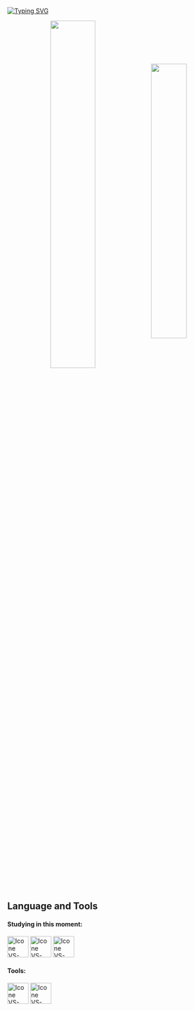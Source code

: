 [![Typing SVG](https://readme-typing-svg.herokuapp.com?color=00BFFF&size=35&center=true&vCenter=true&width=1000&lines=My+name+is+RainhaGomez)](https://git.io/typing-svg)
 
<div align="center" style="margin-bottom:200px">
<img width=45% align="center" src="https://github-readme-stats.vercel.app/api?username=RainhaGomez&theme=holi&show_icons=true)" /> 
<img width=40% align="center" src="https://github-readme-stats.vercel.app/api/top-langs/?username=RainhaGomez&layout=compact&theme=holi" />
</div>
 
 
<br>
 
## Language and Tools
 
 
#### Studying in this moment:
  [<img height="48px" width="48px" alt="Icone VS-Code" src="https://skillicons.dev/icons?i=html"/>](https://developer.mozilla.org/en-US/docs/Web/HTML)
  [<img height="48px" width="48px" alt="Icone VS-Code" src="https://skillicons.dev/icons?i=python"/>](https://developer.mozilla.org/en-US/docs/Web/PYTHON)
  [<img height="48px" width="48px" alt="Icone VS-Code" src="https://skillicons.dev/icons?i=javascript"/>](https://developer.mozilla.org/en-US/docs/Web/javascript)
 
#### Tools:
 
  [<img height="48px" width="48px" alt="Icone VS-Code" src="https://skillicons.dev/icons?i=vscode"/>](https://code.visualstudio.com/)
  [<img height="48px" width="48px" alt="Icone VS-Code" src="https://skillicons.dev/icons?i=github"/>](https://github.com/)
